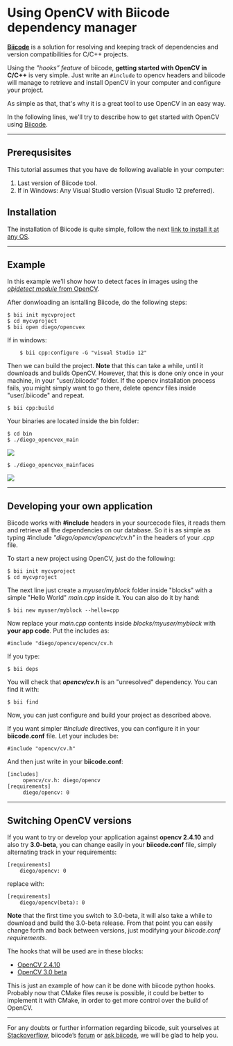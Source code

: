 Using OpenCV with Biicode dependency manager
========================================

[**Biicode**](http://opencv.org/biicode.html) is a solution for resolving and keeping track of dependencies and version compatibilities for C/C++ projects. 

Using the *"hooks” feature* of biicode, **getting started with OpenCV in C/C++** is very simple. Just write an `#include` to opencv headers and biicode will manage to retrieve and install OpenCV in your computer and configure your project.

As simple as that, that's why it is a great tool to use OpenCV in an easy way.

In the following lines, we'll try to describe how to get started with OpenCV using [Biicode](http://www.biicode.com/).

---------
Prerequsisites
----------------
This tutorial assumes that you have de following avaliable in your computer:

 1. Last version of Biicode tool.
 2. If in Windows: Any Visual Studio version (Visual Studio 12 preferred).

Installation
------------
The installation of Biicode is quite simple, follow the next [link to install it at any OS](http://www.biicode.com/downloads).

----------

Example
-------
In this example we'll show how to detect faces in images using the [*objdetect module* from OpenCV](http://docs.opencv.org/doc/tutorials/objdetect/table_of_content_objdetect/table_of_content_objdetect.html).

After donwloading an isntalling Biicode, do the following steps:

	$ bii init mycvproject
	$ cd mycvproject
	$ bii open diego/opencvex
If in windows:
		
		$ bii cpp:configure -G "visual Studio 12"

Then we can build the project. **Note** that this can take a while, until it downloads and builds OpenCV. However, that this is done only once in your machine, in your "user/.biicode" folder. If the opencv installation process fails, you might simply want to go there, delete opencv files inside "user/.biicode" and repeat.

	$ bii cpp:build

Your binaries are located inside the bin folder:
	
	$ cd bin
	$ ./diego_opencvex_main

![](images/biiapp.jpg)


	$ ./diego_opencvex_mainfaces

![](image/lena.jpg)

--------


Developing your own application
---------------------------------------

Biicode works with **#include** headers in your sourcecode files, it reads them and retrieve all the dependencies on our database. So it is as simple as typing #include *"diego/opencv/opencv/cv.h"* in the headers of your *.cpp* file.

To start a new project using OpenCV, just do the following:

	$ bii init mycvproject
	$ cd mycvproject

The next line just create a *myuser/myblock* folder inside "blocks" with a simple "Hello World" *main.cpp* inside it. You can also do it by hand:

	$ bii new myuser/myblock --hello=cpp

Now replace your *main.cpp* contents inside *blocks/myuser/myblock* with **your app code**.
Put the includes as:
	
`#include "diego/opencv/opencv/cv.h`

If you type:

	$ bii deps
You will check that ***opencv/cv.h*** is an "unresolved" dependency. You can find it with:

	$ bii find

Now, you can just configure and build your project as described above.

If you want simpler *#include* directives, you can configure it in your **biicode.conf** file. Let your includes be:

`#include "opencv/cv.h"`

And then just write in your **biicode.conf**:

	[includes]
	     opencv/cv.h: diego/opencv
	[requirements]
	     diego/opencv: 0

----------
Switching OpenCV versions
--------------------------------
If you want to try or develop your application against **opencv 2.4.10** and also try **3.0-beta**, you can change easily in your **biicode.conf** file, simply alternating track in your requirements:

	[requirements]
		diego/opencv: 0
replace with:

	[requirements]
	    diego/opencv(beta): 0
	    
**Note** that the first time you switch to 3.0-beta, it will also take a while to download and build the 3.0-beta release. From that point you can easily change forth and back between versions, just modifying your *biicode.conf requirements*.

The hooks that will be used are in these blocks:

 - [OpenCV 2.4.10](http://www.biicode.com/diego/opencv)
 - [OpenCV 3.0 beta](http://www.biicode.com/diego/diego/opencv/beta)

This is just an example of how can it be done with biicode python hooks. Probably now that CMake files reuse is possible, it could be better to implement it with CMake, in order to get more control over the build of OpenCV.

-------
For any doubts or further information regarding biicode, suit yourselves at [Stackoverflow](http://stackoverflow.com/questions/tagged/biicode?sort=newest), biicode’s [forum](http://forum.biicode.com/) or [ask biicode](http://web.biicode.com/contact-us/), we will be glad to help you.

